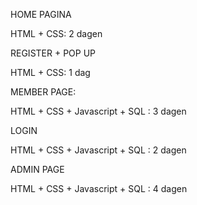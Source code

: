

HOME PAGINA

HTML + CSS: 2 dagen

REGISTER + POP UP

HTML + CSS: 1 dag

MEMBER PAGE:

HTML + CSS + Javascript + SQL : 3 dagen

LOGIN

HTML + CSS + Javascript + SQL : 2 dagen 

ADMIN PAGE

HTML + CSS + Javascript + SQL : 4 dagen
